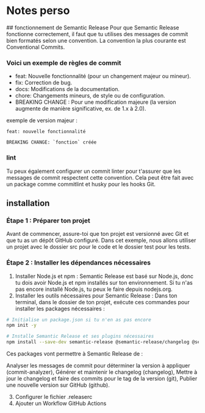 # Notes perso

## fonctionnement de Semantic Release
Pour que Semantic Release fonctionne correctement, il faut que tu utilises des messages de commit bien formatés selon une convention. La convention la plus courante est Conventional Commits.

### Voici un exemple de règles de commit
- feat: Nouvelle fonctionnalité (pour un changement majeur ou mineur).
- fix: Correction de bug.
- docs: Modifications de la documentation.
- chore: Changements mineurs, de style ou de configuration.
- BREAKING CHANGE : Pour une modification majeure (la version augmente de manière significative, ex. de 1.x à 2.0).

exemple de version majeur :
```
feat: nouvelle fonctionnalité

BREAKING CHANGE: `fonction` créée
```

### lint
Tu peux également configurer un commit linter pour t'assurer que les messages de commit respectent cette convention. Cela peut être fait avec un package comme commitlint et husky pour les hooks Git.

## installation
### Étape 1 : Préparer ton projet
Avant de commencer, assure-toi que ton projet est versionné avec Git et que tu as un dépôt GitHub configuré. Dans cet exemple, nous allons utiliser un projet avec le dossier src pour le code et le dossier test pour les tests.

### Étape 2 : Installer les dépendances nécessaires
1. Installer Node.js et npm : Semantic Release est basé sur Node.js, donc tu dois avoir Node.js et npm installés sur ton environnement. Si tu n'as pas encore installé Node.js, tu peux le faire depuis nodejs.org.
2. Installer les outils nécessaires pour Semantic Release : Dans ton terminal, dans le dossier de ton projet, exécute ces commandes pour installer les packages nécessaires :
```bash
# Initialise un package.json si tu n'en as pas encore
npm init -y

# Installe Semantic Release et ses plugins nécessaires
npm install --save-dev semantic-release @semantic-release/changelog @semantic-release/git @semantic-release/commit-analyzer @semantic-release/release-notes-generator @semantic-release/github
```

Ces packages vont permettre à Semantic Release de :

Analyser les messages de commit pour déterminer la version à appliquer (commit-analyzer),
Générer et maintenir le changelog (changelog),
Mettre à jour le changelog et faire des commits pour le tag de la version (git),
Publier une nouvelle version sur GitHub (github).

3. Configurer le fichier .releaserc
4. Ajouter un Workflow GitHub Actions